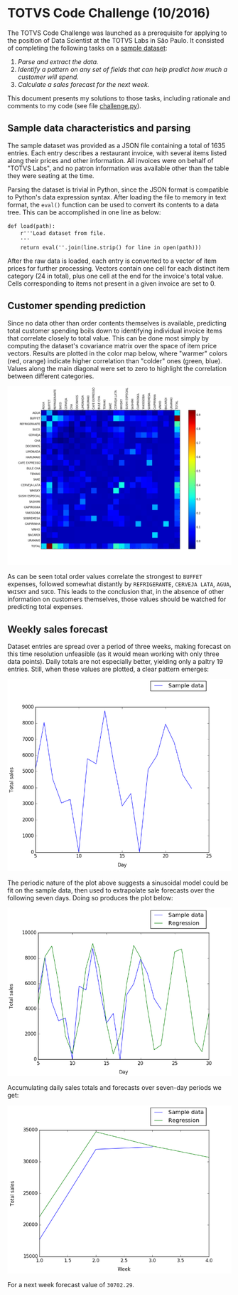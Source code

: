 # TOTVS Code Challenge (10/2016)

The TOTVS Code Challenge was launched as a prerequisite for applying to the position of Data Scientist at the TOTVS Labs in São Paulo. It consisted of completing the following tasks on a [sample dataset](sample.txt):

1. _Parse and extract the data._
2. _Identify a pattern on any set of fields that can help predict how much a customer will spend._
3. _Calculate a sales forecast for the next week._

This document presents my solutions to those tasks, including rationale and comments to my code (see file [challenge.py](challenge.py)).

## Sample data characteristics and parsing

The sample dataset was provided as a JSON file containing a total of 1635 entries. Each entry describes a restaurant invoice, with several items listed along their prices and other information. All invoices were on behalf of "TOTVS Labs", and no patron information was available other than the table they were seating at the time.

Parsing the dataset is trivial in Python, since the JSON format is compatible to Python's data expression syntax. After loading the file to memory in text format, the `eval()` function can be used to convert its contents to a data tree. This can be accomplished in one line as below:

    def load(path):
        r'''Load dataset from file.
        '''
        return eval(''.join(line.strip() for line in open(path)))

After the raw data is loaded, each entry is converted to a vector of item prices for further processing. Vectors contain one cell for each distinct item category (24 in total), plus one cell at the end for the invoice's total value. Cells corresponding to items not present in a given invoice are set to 0.

## Customer spending prediction

Since no data other than order contents themselves is available, predicting total customer spending boils down to identifying individual invoice items that correlate closely to total value. This can be done most simply by computing the dataset's covariance matrix over the space of item price vectors. Results are plotted in the color map below, where "warmer" colors (red, orange) indicate higher correlation than "colder" ones (green, blue). Values along the main diagonal were set to zero to highlight the correlation between different categories.

![Covariance colormap](covariance.png)

As can be seen total order values correlate the strongest to `BUFFET` expenses, followed somewhat distantly by `REFRIGERANTE`, `CERVEJA LATA`, `AGUA`, `WHISKY` and `SUCO`. This leads to the conclusion that, in the absence of other information on customers themselves, those values should be watched for predicting total expenses.

## Weekly sales forecast

Dataset entries are spread over a period of three weeks, making forecast on this time resolution unfeasible (as it would mean working with only three data points). Daily totals are not especially better, yielding only a paltry 19 entries. Still, when these values are plotted, a clear pattern emerges:

![Daily sale totals](daily_totals.png)

The periodic nature of the plot above suggests a sinusoidal model could be fit on the sample data, then used to extrapolate sale forecasts over the following seven days. Doing so produces the plot below:

![Daily sales forecast](daily_regression.png)

Accumulating daily sales totals and forecasts over seven-day periods we get:

![Weekly sales](weekly_regression.png)

For a next week forecast value of `30702.29`.
